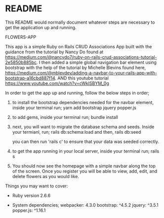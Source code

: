 # README

This README would normally document whatever steps are necessary to get the
application up and running.

FLOWERS-APP

This app is a simple Ruby on Rails CRUD Associations App built with the guidance from the tutorial by Nancy Do found at https://medium.com/@nancydo7/ruby-on-rails-crud-associations-tutorial-2e5850b885bc.
I then added a simple global navigation bar element using bootstrap with the help of the tutorial by Michelle Blevins found here, https://medium.com/@mblevdev/adding-a-navbar-to-your-rails-app-with-bootstrap-a16cbd887f14. AND this youtube tutorial https://www.youtube.com/watch?v=cWkISBYM_0g

In order to get the app up and running, follow the below steps in order;

1. to install the bootstrap dependencies needed for the navbar element, inside your terminal run;
    yarn add bootstrap jquery popper.js

2. to add gems, inside your terminal run;
    bundle install 

3. next, you will want to migrate the database schema and seeds. Inside your termianl, run;
    rails db:schema:load
    and then,
    rails db:seed

    you can then run 'rails c' to ensure that your data was seeded correctly.

4. to get the app running in your local server, inside your terminal run;
    rails s

5. You should now see the homepage with a simple navbar along the top of the screen. Once you register you will be able to view, add, edit, and delete flowers as you would like. 


Things you may want to cover:

* Ruby version 2.6.6

* System dependencies;
    webpacker: 4.3.0
    bootstrap: ^4.5.2
    jquery: ^3.5.1
    popper.js: ^1.16.1



